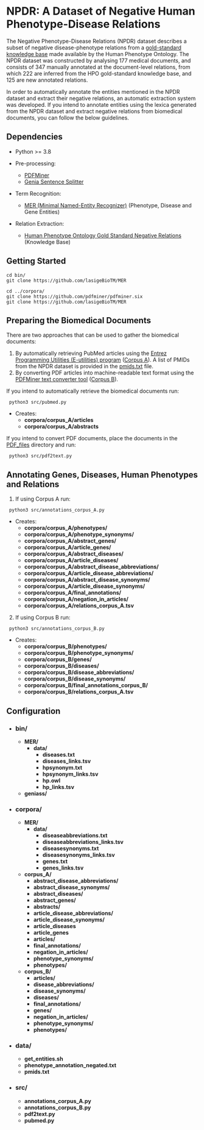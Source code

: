 # NPDR: A Dataset of Negative Human Phenotype-Disease Relations

The Negative Phenotype-Disease Relations (NPDR) dataset describes a subset of negative disease­-phenotype relations from a [gold-standard knowledge base](http://purl.obolibrary.org/obo/hp/hpoa/phenotype_annotation_negated.tab) made available by the Human Phenotype Ontology. 
The NPDR dataset was constructed by analysing 177 medical documents, and consists of 347 manually annotated at the document-level relations, from which 222 are inferred from the HPO gold-standard knowledge base, and 125 are new annotated relations. 

In order to automatically annotate the entities mentioned in the NPDR dataset and extract their negative relations, an automatic extraction system was developed. If you intend to annotate entities using the lexica generated from the NPDR dataset and extract negative relations from biomedical documents, you can follow the below guidelines.

## Dependencies

* Python >= 3.8

* Pre-processing:
    * [PDFMiner](https://github.com/pdfminer/pdfminer.six)
    * [Genia Sentence Splitter](http://www.nactem.ac.uk/y-matsu/geniass/)
    
* Term Recognition:
    * [MER (Minimal Named-Entity Recognizer)](https://github.com/lasigeBioTM/MER) (Phenotype, Disease and Gene Entities)
        
* Relation Extraction:
    * [Human Phenotype Ontology Gold Standard Negative Relations](http://purl.obolibrary.org/obo/hp/hpoa/phenotype_annotation_negated.tab) (Knowledge Base)
    
## Getting Started

````
cd bin/
git clone https://github.com/lasigeBioTM/MER 

cd ../corpora/
git clone https://github.com/pdfminer/pdfminer.six
git clone https://github.com/lasigeBioTM/MER 
````

## Preparing the Biomedical Documents

There are two approaches that can be used to gather the biomedical documents:
1. By automatically retrieving PubMed articles using the [Entrez Programming Utilities (E-utilities) program](https://www.ncbi.nlm.nih.gov/books/NBK25501/) ([Corpus A](./corpora/corpus_A/)). A list of PMIDs from the NPDR dataset is provided in the [pmids.txt](data/pmids.txt) file.
2. By converting PDF articles into machine-readable text format using the [PDFMiner text converter tool](https://github.com/pdfminer/pdfminer.six) ([Corpus B](./corpora/corpus_B/)).

If you intend to automatically retrieve the biomedical documents run:
````
 python3 src/pubmed.py
````
* Creates: 
    * **corpora/corpus_A/articles**
    * **corpora/corpus_A/abstracts**    

If you intend to convert PDF documents, place the documents in the [PDF_files](corpora/PDF_files/) directory and run:
````
 python3 src/pdf2text.py
````

## Annotating Genes, Diseases, Human Phenotypes and Relations

1. If using Corpus A run:
````
 python3 src/annotations_corpus_A.py
````
* Creates: 
    * **corpora/corpus_A/phenotypes/** 
    * **corpora/corpus_A/phenotype_synonyms/** 
    * **corpora/corpus_A/abstract_genes/** 
    * **corpora/corpus_A/article_genes/** 
     * **corpora/corpus_A/abstract_diseases/** 
     * **corpora/corpus_A/article_diseases/** 
     * **corpora/corpus_A/abstract_disease_abbreviations/**
     * **corpora/corpus_A/article_disease_abbreviations/**
     * **corpora/corpus_A/abstract_disease_synonyms/**
     * **corpora/corpus_A/article_disease_synonyms/**
     * **corpora/corpus_A/final_annotations/**
     * **corpora/corpus_A/negation_in_articles/**
    * __corpora/corpus_A/relations_corpus_A.tsv__
    
2. If using Corpus B run:
````
 python3 src/annotations_corpus_B.py
````
* Creates: 
    * **corpora/corpus_B/phenotypes/** 
    * **corpora/corpus_B/phenotype_synonyms/** 
    * **corpora/corpus_B/genes/** 
    * **corpora/corpus_B/diseases/** 
    * **corpora/corpus_B/disease_abbreviations/**
    * **corpora/corpus_B/disease_synonyms/**
    * **corpora/corpus_B/final_annotations_corpus_B/**
    * __corpora/corpus_B/relations_corpus_A.tsv__

## Configuration

* ### bin/
    * **MER/**
        * **data/**
            * __diseases.txt__
            * __diseases_links.tsv__
            * __hpsynonym.txt__
            * __hpsynonym_links.tsv__
            * __hp.owl__
            * __hp_links.tsv__
    * **geniass/**
    
* ### corpora/

    * **MER/**
        * **data/**
            * __diseaseabbreviations.txt__
            * __diseaseabbreviations_links.tsv__
            * __diseasesynonyms.txt__
            * __diseasesynonyms_links.tsv__
            * __genes.txt__
            * __genes_links.tsv__
    * **corpus_A/**
        * **abstract_disease_abbreviations/**
        * **abstract_disease_synonyms/**
        * **abstract_diseases/**
        * **abstract_genes/**
        * **abstracts/**
        * **article_disease_abbreviations/**
        * **article_disease_synonyms/**
        * **article_diseases**
        * **article_genes** 
        * **articles/**
        * **final_annotations/**
        * **negation_in_articles/**
        * **phenotype_synonyms/**
        * **phenotypes/**
    * **corpus_B/**
        * **articles/**
        * **disease_abbreviations/**
        * **disease_synonyms/**
        * **diseases/**
        * **final_annotations/**          
        * **genes/**
        * **negation_in_articles/**
        * **phenotype_synonyms/**
        * **phenotypes/**

* ### data/
    * __get_entities.sh__
    * __phenotype_annotation_negated.txt__
    * __pmids.txt__
    
* ### src/
    * **annotations_corpus_A.py**
    * **annotations_corpus_B.py**
    * **pdf2text.py**
    * **pubmed.py**
